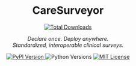 <!-- CareSurveyor README -->

<p align="center">
 
</p>

<h1 align="center">CareSurveyor</h1>
<p align="center">
  <a href="https://pepy.tech/project/caresurveyor">
    <img src="https://img.shields.io/pepy/dt/caresurveyor?style=for-the-badge&color=306998&label=Downloads&logo=python" alt="Total Downloads"/>
  </a>
</p>
<p align="center"><em>Declare once. Deploy anywhere.<br/>Standardized, interoperable clinical surveys.</em></p>

<p align="center">
  <a href="https://pypi.org/project/CareSurveyor/">
    <img src="https://img.shields.io/pypi/v/CareSurveyor?style=flat-square" alt="PyPI Version">
  </a>
  <img src="https://img.shields.io/pypi/pyversions/CareSurveyor?style=flat-square" alt="Python Versions">
 
  <a href="https://opensource.org/licenses/MIT">
    <img src="https://img.shields.io/badge/license-MIT-blue?style=flat-square" alt="MIT License">
  </a>
</p>


